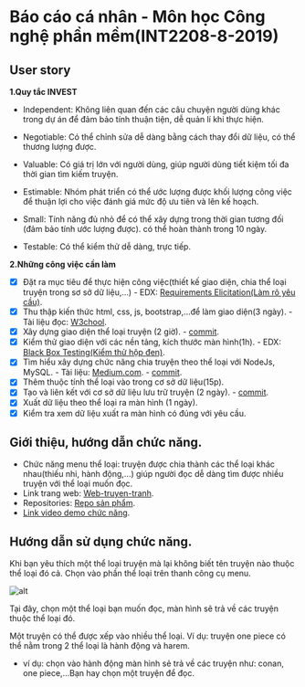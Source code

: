 # Báo cáo cá nhân - Môn học Công nghệ phần mềm(INT2208-8-2019)

## User story

**1.Quy tắc INVEST**

- Independent: Không liên quan đến các câu chuyện người dùng khác trong dự án để đảm bảo tính thuận tiện, dễ quản lí khi thực hiện.

- Negotiable: Có thể chỉnh sửa dễ dàng bằng cách thay đổi dữ liệu, có thể thương lượng được.

- Valuable: Có giá trị lớn với người dùng, giúp người dùng tiết kiệm tối đa thời gian tìm kiếm truyện.

- Estimable: Nhóm phát triển có thể ước lượng được khối lượng công việc để thuận lợi cho việc đánh giá mức độ ưu tiên và lên kế hoạch.

- Small: Tính năng đủ nhỏ để có thể xây dựng trong thời gian tương đối (đảm bảo tính ước lượng được). có thể hoàn thành trong 10 ngày.

- Testable: Có thể kiểm thử dễ dàng, trực tiếp.

**2.Những công việc cần làm**
- [x] Đặt ra mục tiêu để thực hiện công việc(thiết kế giao diện, chia thể loại truyện trong sơ sở dữ liệu,...)
       - EDX: [Requirements Elicitation(Làm rõ yêu cầu)](https://docs.google.com/document/d/1a4i_31R8WBUAnF91syr1FwBpKoAiTY6rEJt1xWjb74M/edit#heading=h.fvjpas4blmex).
- [x]  Thu thập kiến thức html, css, js, bootstrap,...để làm giao diện(3 ngày).
       - Tài liệu đọc: [W3chool](https://www.w3schools.com/).
- [x] Xây dựng giao diện thể loại truyện (2 giờ).
       - [commit](https://github.com/phamhung99/Website-truyen-tranh/commit/7c81fd96920cd0c045e98d4132082de5c108124b).
- [x] Kiểm thử giao diện với các nền tảng, kích thước màn hình(1h).
       - EDX: [Black Box Testing(Kiểm thử hộp đen)](https://docs.google.com/document/d/1a4i_31R8WBUAnF91syr1FwBpKoAiTY6rEJt1xWjb74M/edit#heading=h.zhrswbsdiifd).
- [x] Tìm hiểu xây dựng chức năng chia truyện theo thể loại với NodeJs, MySQL.
      - Tài liệu: [Medium.com](https://medium.com/technoetics/handling-user-login-and-registration-using-nodejs-and-mysql-81b146e37419).
      - [commit](https://github.com/phamhung99/Website-truyen-tranh/commit/1d8c86fdb10753f7330bd8a643971547bdf111fc).
- [x] Thêm thuộc tính thể loại vào trong cơ sở dữ liệu(15p).
- [x] Tạo và liên kết với cơ sở dữ liệu lưu trữ truyện (2 ngày).
      - [commit](https://github.com/phamhung99/Website-truyen-tranh/commit/daa008bb261ca791e21f78ecb6e053d20a588b50).
- [x] Xuất dữ liệu theo thể loại ra màn hình (1 ngày).
- [x] Kiểm tra xem dữ liệu xuất ra màn hình có đúng với yêu cầu.

## Giới thiệu, hướng dẫn chức năng.
 - Chức năng menu thể loại: truyện được chia thành các thể loại khác nhau(thiếu nhi, hành động,...) giúp người đọc dễ dàng tìm được nhiều truyện với thể loại muốn đọc.
 - Link trang web: [Web-truyen-tranh](https://afternoon-gorge-98922.herokuapp.com/).
 - Repositories: [Repo sản phẩm](https://github.com/phamhung99/Website-truyen-tranh).
 - [Link video demo chức năng](https://www.youtube.com/watch?v=ulxruYLofYE&feature=youtu.be).
 
## Hướng dẫn sử dụng chức năng.

  Khi bạn yêu thích một thể loại truyện mà lại không biết tên truyện nào thuộc thể loại đó cả. Chọn vào phần thể loại trên thanh công cụ menu.
  
  ![alt](https://github.com/phamhung99/PhamHung/blob/master/theloai.png)
  
  Tại đây, chọn một thể loại bạn muốn đọc, màn hình sẽ trả về các truyện thuộc thể loại đó.
  
  Một truyện có thể được xếp vào nhiều thể loại. Ví dụ: truyện one piece có thể nằm trong 2 thể loại là hành động và harem.
  - ví dụ: chọn vào hành động màn hình sẻ trả về các truyện  như: conan, one piece,...Bạn hay chọn một truyện để đọc.
